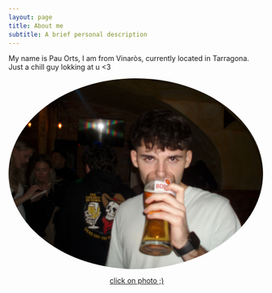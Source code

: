 ```yaml
---
layout: page
title: About me
subtitle: A brief personal description
---
```


My name is Pau Orts, I am from Vinaròs, currently located in Tarragona. Just a chill guy lokking at u <3

<a href="{{ '/aboutme-details' | relative_url }}">
  <img src="/images/beeeer.JPG" alt="beer" style="display: block; margin: 30 auto; max-width: 500px; border-radius: 70%;">
</a>

<p style="text-align: center;">
  <a href="{{ '/aboutme-details' | relative_url }}">click on photo ;)</a>
</p>

